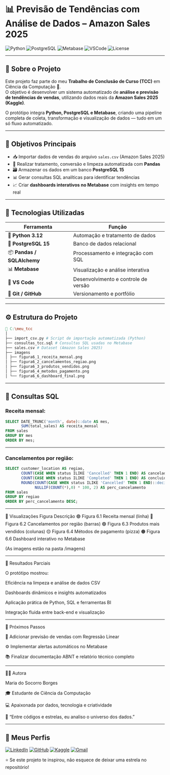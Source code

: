 # 📊 Previsão de Tendências com Análise de Dados – Amazon Sales 2025  

![Python](https://img.shields.io/badge/Python-3.12-blue?logo=python)
![PostgreSQL](https://img.shields.io/badge/PostgreSQL-15-blue?logo=postgresql)
![Metabase](https://img.shields.io/badge/Metabase-Analytics-green?logo=metabase)
![VSCode](https://img.shields.io/badge/VS_Code-IDE-blueviolet?logo=visualstudiocode)
![License](https://img.shields.io/badge/License-Acadêmico-lightgrey)

---

## 🌟 Sobre o Projeto  

Este projeto faz parte do meu **Trabalho de Conclusão de Curso (TCC)** em Ciência da Computação 🌙.  
O objetivo é desenvolver um sistema automatizado de **análise e previsão de tendências de vendas**, utilizando dados reais da **Amazon Sales 2025 (Kaggle)**.  

O protótipo integra **Python, PostgreSQL e Metabase**, criando uma pipeline completa de coleta, transformação e visualização de dados — tudo em um só fluxo automatizado.  

---

## 🚀 Objetivos Principais  

- 📥 Importar dados de vendas do arquivo `sales.csv` (Amazon Sales 2025)  
- 🧮 Realizar tratamento, conversão e limpeza automatizada com **Pandas**  
- 🗃️ Armazenar os dados em um banco **PostgreSQL 15**  
- 📊 Gerar consultas SQL analíticas para identificar tendências  
- 📈 Criar **dashboards interativos no Metabase** com insights em tempo real  

---

## 🧩 Tecnologias Utilizadas  

| Ferramenta | Função |
|-------------|--------|
| 🐍 **Python 3.12** | Automação e tratamento de dados |
| 🐘 **PostgreSQL 15** | Banco de dados relacional |
| 📦 **Pandas / SQLAlchemy** | Processamento e integração com SQL |
| 📊 **Metabase** | Visualização e análise interativa |
| 🧠 **VS Code** | Desenvolvimento e controle de versão |
| 🔗 **Git / GitHub** | Versionamento e portfólio |

---

## ⚙️ Estrutura do Projeto  
```makefile
📂 C:\meu_tcc
│
├── import_csv.py # Script de importação automatizada (Python)
├── consultas_tcc.sql # Consultas SQL usadas no Metabase
├── sales.csv # Dataset (Amazon Sales 2025)
├── imagens
│ ├── figura6_1_receita_mensal.png
│ ├── figura6_2_cancelamentos_regiao.png
│ ├── figura6_3_produtos_vendidos.png
│ ├── figura6_4_metodos_pagamento.png
│ └── figura6_6_dashboard_final.png
```
---

## 🧠 Consultas SQL  

### Receita mensal:
```sql
SELECT DATE_TRUNC('month', date)::date AS mes,
       SUM(total_sales) AS receita_mensal
FROM sales
GROUP BY mes
ORDER BY mes;
```

---

### Cancelamentos por região:
```sql
SELECT customer_location AS regiao,
       COUNT(CASE WHEN status ILIKE 'Cancelled' THEN 1 END) AS cancelados,
       COUNT(CASE WHEN status ILIKE 'Completed' THEN 1 END) AS concluidos,
       ROUND(COUNT(CASE WHEN status ILIKE 'Cancelled' THEN 1 END)::decimal /
             NULLIF(COUNT(*),0) * 100, 2) AS perc_cancelamento
FROM sales
GROUP BY regiao
ORDER BY perc_cancelamento DESC;
```
---

📸 Visualizações
Figura	Descrição
🟣 Figura 6.1	Receita mensal (linha)
🔵 Figura 6.2	Cancelamentos por região (barras)
🟢 Figura 6.3	Produtos mais vendidos (colunas)
🟡 Figura 6.4	Métodos de pagamento (pizza)
🟠 Figura 6.6	Dashboard interativo no Metabase

(As imagens estão na pasta /imagens)

---

🌙 Resultados Parciais

O protótipo mostrou:

Eficiência na limpeza e análise de dados CSV

Dashboards dinâmicos e insights automatizados

Aplicação prática de Python, SQL e ferramentas BI

Integração fluida entre back-end e visualização

---

💫 Próximos Passos

🔮 Adicionar previsão de vendas com Regressão Linear

⚙️ Implementar alertas automáticos no Metabase

📚 Finalizar documentação ABNT e relatório técnico completo

---

👩‍💻 Autora

Maria do Socorro Borges

🎓 Estudante de Ciência da Computação

💻 Apaixonada por dados, tecnologia e criatividade

🌙 “Entre códigos e estrelas, eu analiso o universo dos dados.”

---

 ## 🔗 Meus Perfis

[![LinkedIn](https://img.shields.io/badge/LinkedIn-0077B5?style=for-the-badge&logo=linkedin&logoColor=white)](www.linkedin.com/in/maria-do-socorro-vieira-borges)
[![GitHub](https://img.shields.io/badge/GitHub-181717?style=for-the-badge&logo=github&logoColor=white)](https://github.com/SocorroBorges)
[![Kaggle](https://img.shields.io/badge/Kaggle-20BEFF?style=for-the-badge&logo=kaggle&logoColor=white)](https://www.kaggle.com/mariadosocorroborges)
[![Gmail](https://img.shields.io/badge/Gmail-D14836?style=for-the-badge&logo=gmail&logoColor=white)](mailto:m.socorro.borges.cc@gmail.com)


⭐ Se este projeto te inspirou, não esquece de deixar uma estrela no repositório!
